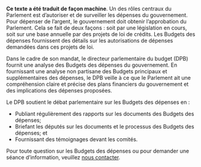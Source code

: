 **Ce texte a été traduit de façon machine**. Un des rôles centraux du Parlement est d’autoriser et de surveiller les dépenses du gouvernement. Pour dépenser de l’argent, le gouvernement doit obtenir l’approbation du Parlement. Cela se fait de deux façons : soit par une législation en cours, soit sur une base annuelle par des projets de loi de crédits. Les Budgets des dépenses fournissent des détails sur les autorisations de dépenses demandées dans ces projets de loi.

Dans le cadre de son mandat, le directeur parlementaire du budget (DPB) fournit une analyse des Budgets des dépenses du gouvernement. En fournissant une analyse non partisane des Budgets principaux et supplémentaires des dépenses, le DPB veille à ce que le Parlement ait une compréhension claire et précise des plans financiers du gouvernement et des implications des dépenses proposées.

Le DPB soutient le débat parlementaire sur les Budgets des dépenses en :

- Publiant régulièrement des rapports sur les documents des Budgets des dépenses;
- Briefant les députés sur les documents et le processus des Budgets des dépenses; et
- Fournissant des témoignages devant les comités.

Pour toute question sur les Budgets des dépenses ou pour demander une séance d’information, veuillez [nous contacter](https://www.pbo-dpb.ca/fr/contact--contact).